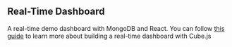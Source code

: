 ## Real-Time Dashboard

A real-time demo dashboard with MongoDB and React. You can follow [this guide](https://real-time-dashboard.cube.dev/) to
learn more about building a real-time dashboard with Cube.js
